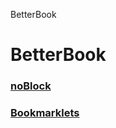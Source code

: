 BetterBook

# BetterBook

### [noBlock](noblock.html)

### [Bookmarklets](bookmarklets.html)
<!--stackedit_data:
eyJoaXN0b3J5IjpbNTk5MTM0NDA3XX0=
-->